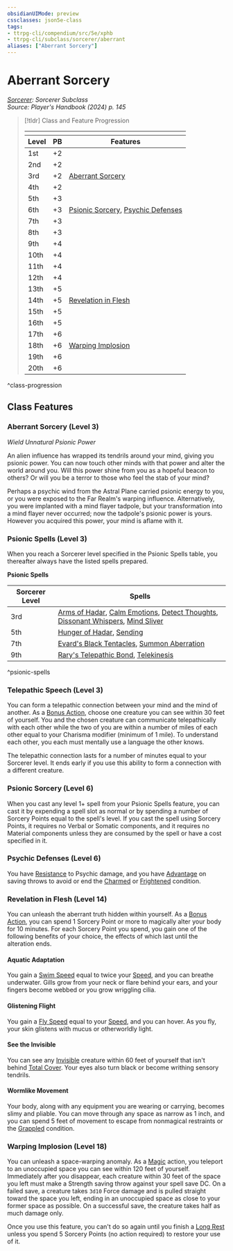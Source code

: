 ```yaml
---
obsidianUIMode: preview
cssclasses: json5e-class
tags:
- ttrpg-cli/compendium/src/5e/xphb
- ttrpg-cli/subclass/sorcerer/aberrant
aliases: ["Aberrant Sorcery"]
---
```

# Aberrant Sorcery
*[Sorcerer](./sorcerer-xphb.md): Sorcerer Subclass*  
*Source: Player's Handbook (2024) p. 145*  

> [!tldr] Class and Feature Progression
> 
> <table class="class-progression">
> <thead>
> <tr><th colspan='3'></th></tr>
> <tr class="class-progression"><th class"level">Level</th><th class"pb">PB</th><th class"feature">Features</th></tr>
> </thead><tbody>
> <tr class="class-progression"><td class"level">1st</td><td class"pb">+2</td><td class"feature"></td></tr>
> <tr class="class-progression"><td class"level">2nd</td><td class"pb">+2</td><td class"feature"></td></tr>
> <tr class="class-progression"><td class"level">3rd</td><td class"pb">+2</td><td class"feature"><a href='#Aberrant Sorcery (Level 3)' class='internal-link'>Aberrant Sorcery</a></td></tr>
> <tr class="class-progression"><td class"level">4th</td><td class"pb">+2</td><td class"feature"></td></tr>
> <tr class="class-progression"><td class"level">5th</td><td class"pb">+3</td><td class"feature"></td></tr>
> <tr class="class-progression"><td class"level">6th</td><td class"pb">+3</td><td class"feature"><a href='#Psionic Sorcery (Level 6)' class='internal-link'>Psionic Sorcery</a>, <a href='#Psychic Defenses (Level 6)' class='internal-link'>Psychic Defenses</a></td></tr>
> <tr class="class-progression"><td class"level">7th</td><td class"pb">+3</td><td class"feature"></td></tr>
> <tr class="class-progression"><td class"level">8th</td><td class"pb">+3</td><td class"feature"></td></tr>
> <tr class="class-progression"><td class"level">9th</td><td class"pb">+4</td><td class"feature"></td></tr>
> <tr class="class-progression"><td class"level">10th</td><td class"pb">+4</td><td class"feature"></td></tr>
> <tr class="class-progression"><td class"level">11th</td><td class"pb">+4</td><td class"feature"></td></tr>
> <tr class="class-progression"><td class"level">12th</td><td class"pb">+4</td><td class"feature"></td></tr>
> <tr class="class-progression"><td class"level">13th</td><td class"pb">+5</td><td class"feature"></td></tr>
> <tr class="class-progression"><td class"level">14th</td><td class"pb">+5</td><td class"feature"><a href='#Revelation in Flesh (Level 14)' class='internal-link'>Revelation in Flesh</a></td></tr>
> <tr class="class-progression"><td class"level">15th</td><td class"pb">+5</td><td class"feature"></td></tr>
> <tr class="class-progression"><td class"level">16th</td><td class"pb">+5</td><td class"feature"></td></tr>
> <tr class="class-progression"><td class"level">17th</td><td class"pb">+6</td><td class"feature"></td></tr>
> <tr class="class-progression"><td class"level">18th</td><td class"pb">+6</td><td class"feature"><a href='#Warping Implosion (Level 18)' class='internal-link'>Warping Implosion</a></td></tr>
> <tr class="class-progression"><td class"level">19th</td><td class"pb">+6</td><td class"feature"></td></tr>
> <tr class="class-progression"><td class"level">20th</td><td class"pb">+6</td><td class"feature"></td></tr>
> </tbody></table>

^class-progression


## Class Features

### Aberrant Sorcery (Level 3)

*Wield Unnatural Psionic Power*

An alien influence has wrapped its tendrils around your mind, giving you psionic power. You can now touch other minds with that power and alter the world around you. Will this power shine from you as a hopeful beacon to others? Or will you be a terror to those who feel the stab of your mind?

Perhaps a psychic wind from the Astral Plane carried psionic energy to you, or you were exposed to the Far Realm's warping influence. Alternatively, you were implanted with a mind flayer tadpole, but your transformation into a mind flayer never occurred; now the tadpole's psionic power is yours. However you acquired this power, your mind is aflame with it.

### Psionic Spells (Level 3)

When you reach a Sorcerer level specified in the Psionic Spells table, you thereafter always have the listed spells prepared.

**Psionic Spells**

| Sorcerer Level | Spells |
|----------------|--------|
| 3rd | [Arms of Hadar](3-Mechanics/CLI/spells/arms-of-hadar-xphb.md), [Calm Emotions](3-Mechanics/CLI/spells/calm-emotions-xphb.md), [Detect Thoughts](3-Mechanics/CLI/spells/detect-thoughts-xphb.md), [Dissonant Whispers](3-Mechanics/CLI/spells/dissonant-whispers-xphb.md), [Mind Sliver](3-Mechanics/CLI/spells/mind-sliver-xphb.md) |
| 5th | [Hunger of Hadar](3-Mechanics/CLI/spells/hunger-of-hadar-xphb.md), [Sending](3-Mechanics/CLI/spells/sending-xphb.md) |
| 7th | [Evard's Black Tentacles](3-Mechanics/CLI/spells/evards-black-tentacles-xphb.md), [Summon Aberration](3-Mechanics/CLI/spells/summon-aberration-xphb.md) |
| 9th | [Rary's Telepathic Bond](3-Mechanics/CLI/spells/rarys-telepathic-bond-xphb.md), [Telekinesis](3-Mechanics/CLI/spells/telekinesis-xphb.md) |
^psionic-spells

### Telepathic Speech (Level 3)

You can form a telepathic connection between your mind and the mind of another. As a [Bonus Action](3-Mechanics/CLI/rules/variant-rules/bonus-action-xphb.md), choose one creature you can see within 30 feet of yourself. You and the chosen creature can communicate telepathically with each other while the two of you are within a number of miles of each other equal to your Charisma modifier (minimum of 1 mile). To understand each other, you each must mentally use a language the other knows.

The telepathic connection lasts for a number of minutes equal to your Sorcerer level. It ends early if you use this ability to form a connection with a different creature.

### Psionic Sorcery (Level 6)

When you cast any level 1+ spell from your Psionic Spells feature, you can cast it by expending a spell slot as normal or by spending a number of Sorcery Points equal to the spell's level. If you cast the spell using Sorcery Points, it requires no Verbal or Somatic components, and it requires no Material components unless they are consumed by the spell or have a cost specified in it.

### Psychic Defenses (Level 6)

You have [Resistance](3-Mechanics/CLI/rules/variant-rules/resistance-xphb.md) to Psychic damage, and you have [Advantage](3-Mechanics/CLI/rules/variant-rules/advantage-xphb.md) on saving throws to avoid or end the [Charmed](3-Mechanics/CLI/rules/conditions.md#Charmed) or [Frightened](3-Mechanics/CLI/rules/conditions.md#Frightened) condition.

### Revelation in Flesh (Level 14)

You can unleash the aberrant truth hidden within yourself. As a [Bonus Action](3-Mechanics/CLI/rules/variant-rules/bonus-action-xphb.md), you can spend 1 Sorcery Point or more to magically alter your body for 10 minutes. For each Sorcery Point you spend, you gain one of the following benefits of your choice, the effects of which last until the alteration ends.

#### Aquatic Adaptation

You gain a [Swim Speed](3-Mechanics/CLI/rules/variant-rules/swim-speed-xphb.md) equal to twice your [Speed](3-Mechanics/CLI/rules/variant-rules/speed-xphb.md), and you can breathe underwater. Gills grow from your neck or flare behind your ears, and your fingers become webbed or you grow wriggling cilia.

#### Glistening Flight

You gain a [Fly Speed](3-Mechanics/CLI/rules/variant-rules/fly-speed-xphb.md) equal to your [Speed](3-Mechanics/CLI/rules/variant-rules/speed-xphb.md), and you can hover. As you fly, your skin glistens with mucus or otherworldly light.

#### See the Invisible

You can see any [Invisible](3-Mechanics/CLI/rules/conditions.md#Invisible) creature within 60 feet of yourself that isn't behind [Total Cover](3-Mechanics/CLI/rules/variant-rules/cover-xphb.md). Your eyes also turn black or become writhing sensory tendrils.

#### Wormlike Movement

Your body, along with any equipment you are wearing or carrying, becomes slimy and pliable. You can move through any space as narrow as 1 inch, and you can spend 5 feet of movement to escape from nonmagical restraints or the [Grappled](3-Mechanics/CLI/rules/conditions.md#Grappled) condition.

### Warping Implosion (Level 18)

You can unleash a space-warping anomaly. As a [Magic](3-Mechanics/CLI/rules/actions.md#Magic) action, you teleport to an unoccupied space you can see within 120 feet of yourself. Immediately after you disappear, each creature within 30 feet of the space you left must make a Strength saving throw against your spell save DC. On a failed save, a creature takes `3d10` Force damage and is pulled straight toward the space you left, ending in an unoccupied space as close to your former space as possible. On a successful save, the creature takes half as much damage only.

Once you use this feature, you can't do so again until you finish a [Long Rest](3-Mechanics/CLI/rules/variant-rules/long-rest-xphb.md) unless you spend 5 Sorcery Points (no action required) to restore your use of it.
